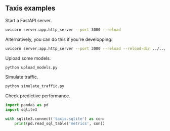 ## Taxis examples

Start a FastAPI server.

```sh
uvicorn server:app.http_server --port 3000 --reload
```

Alternatively, you can do this if you're developping:

```sh
uvicorn server:app.http_server --port 3000 --reload --reload-dir ../../
```

Upload some models.

```sh
python upload_models.py
```

Simulate traffic.

```sh
python simulate_traffic.py
```

Check predictive performance.

```py
import pandas as pd
import sqlite3

with sqlite3.connect('taxis.sqlite') as con:
    print(pd.read_sql_table('metrics', con))
```
